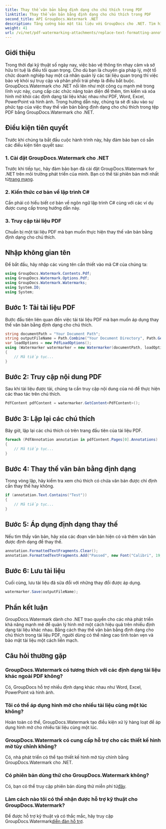 ```yaml
---
title: Thay thế văn bản bằng định dạng cho chú thích trong PDF
linktitle: Thay thế văn bản bằng định dạng cho chú thích trong PDF
second_title: API GroupDocs.Watermark .NET
description: Tăng cường bảo mật tài liệu với GroupDocs cho .NET. Tìm hiểu cách thay thế văn bản bằng định dạng cho chú thích trong tệp PDF một cách dễ dàng.
weight: 41
url: /vi/net/pdf-watermarking-attachments/replace-text-formatting-annotation-pdf/
---
```

## Giới thiệu
Trong thời đại kỹ thuật số ngày nay, việc bảo vệ thông tin nhạy cảm và sở hữu trí tuệ là điều tối quan trọng. Cho dù bạn là chuyên gia pháp lý, một tổ chức doanh nghiệp hay một cá nhân quản lý các tài liệu quan trọng thì việc bảo vệ khỏi sự truy cập và phân phối trái phép là điều bắt buộc. GroupDocs.Watermark cho .NET nổi lên như một công cụ mạnh mẽ trong lĩnh vực này, cung cấp các chức năng toàn diện để thêm, tìm kiếm và xóa hình mờ khỏi các định dạng tài liệu khác nhau như PDF, Word, Excel, PowerPoint và hình ảnh. Trong hướng dẫn này, chúng ta sẽ đi sâu vào sự phức tạp của việc thay thế văn bản bằng định dạng cho chú thích trong tệp PDF bằng GroupDocs.Watermark cho .NET.
## Điều kiện tiên quyết
Trước khi chúng ta bắt đầu cuộc hành trình này, hãy đảm bảo bạn có sẵn các điều kiện tiên quyết sau:
### 1. Cài đặt GroupDocs.Watermark cho .NET
 Trước khi tiếp tục, hãy đảm bảo bạn đã cài đặt GroupDocs.Watermark for .NET trên môi trường phát triển của mình. Bạn có thể tải phiên bản mới nhất từ[trang mạng](https://releases.groupdocs.com/Watermark/net/).
### 2. Kiến thức cơ bản về lập trình C#
Cần phải có hiểu biết cơ bản về ngôn ngữ lập trình C# cùng với các ví dụ được cung cấp trong hướng dẫn này.
### 3. Truy cập tài liệu PDF
Chuẩn bị một tài liệu PDF mà bạn muốn thực hiện thay thế văn bản bằng định dạng cho chú thích.

## Nhập không gian tên
Để bắt đầu, hãy nhập các vùng tên cần thiết vào mã C# của chúng ta:
```csharp
using GroupDocs.Watermark.Contents.Pdf;
using GroupDocs.Watermark.Options.Pdf;
using GroupDocs.Watermark.Watermarks;
using System.IO;
using System;
```
## Bước 1: Tải tài liệu PDF
Bước đầu tiên liên quan đến việc tải tài liệu PDF mà bạn muốn áp dụng thay thế văn bản bằng định dạng cho chú thích.
```csharp
string documentPath = "Your Document Path";
string outputFileName = Path.Combine("Your Document Directory", Path.GetFileName(documentPath));
var loadOptions = new PdfLoadOptions();
using (Watermarker watermarker = new Watermarker(documentPath, loadOptions))
{
    // Mã tiếp tục...
}
```
## Bước 2: Truy cập nội dung PDF
Sau khi tài liệu được tải, chúng ta cần truy cập nội dung của nó để thực hiện các thao tác trên chú thích.
```csharp
PdfContent pdfContent = watermarker.GetContent<PdfContent>();
```
## Bước 3: Lặp lại các chú thích
Bây giờ, lặp lại các chú thích có trên trang đầu tiên của tài liệu PDF.
```csharp
foreach (PdfAnnotation annotation in pdfContent.Pages[0].Annotations)
{
    // Mã tiếp tục...
}
```
## Bước 4: Thay thế văn bản bằng định dạng
Trong vòng lặp, hãy kiểm tra xem chú thích có chứa văn bản được chỉ định cần thay thế hay không.
```csharp
if (annotation.Text.Contains("Test"))
{
    // Mã tiếp tục...
}
```
## Bước 5: Áp dụng định dạng thay thế
Nếu tìm thấy văn bản, hãy xóa các đoạn văn bản hiện có và thêm văn bản được định dạng để thay thế.
```csharp
annotation.FormattedTextFragments.Clear();
annotation.FormattedTextFragments.Add("Passed", new Font("Calibri", 19, FontStyle.Bold), Color.Red, Color.Aqua);
```
## Bước 6: Lưu tài liệu
Cuối cùng, lưu tài liệu đã sửa đổi với những thay đổi được áp dụng.
```csharp
watermarker.Save(outputFileName);
```

## Phần kết luận
GroupDocs.Watermark dành cho .NET trao quyền cho các nhà phát triển khả năng mạnh mẽ để quản lý hình mờ một cách hiệu quả trên nhiều định dạng tài liệu khác nhau. Bằng cách thay thế văn bản bằng định dạng cho chú thích trong tài liệu PDF, người dùng có thể nâng cao tính toàn vẹn và bảo mật tài liệu một cách liền mạch.
## Câu hỏi thường gặp
### GroupDocs.Watermark có tương thích với các định dạng tài liệu khác ngoài PDF không?
Có, GroupDocs hỗ trợ nhiều định dạng khác nhau như Word, Excel, PowerPoint và hình ảnh.
### Tôi có thể áp dụng hình mờ cho nhiều tài liệu cùng một lúc không?
Hoàn toàn có thể, GroupDocs.Watermark tạo điều kiện xử lý hàng loạt để áp dụng hình mờ cho nhiều tài liệu cùng một lúc.
### GroupDocs.Watermark có cung cấp hỗ trợ cho các thiết kế hình mờ tùy chỉnh không?
Có, nhà phát triển có thể tạo thiết kế hình mờ tùy chỉnh bằng GroupDocs.Watermark cho .NET.
### Có phiên bản dùng thử cho GroupDocs.Watermark không?
 Có, bạn có thể truy cập phiên bản dùng thử miễn phí từ[đây](https://releases.groupdocs.com/).
### Làm cách nào tôi có thể nhận được hỗ trợ kỹ thuật cho GroupDocs.Watermark?
 Để được hỗ trợ kỹ thuật và có thắc mắc, hãy truy cập GroupDocs.Watermark[diễn đàn hỗ trợ](https://forum.groupdocs.com/c/watermark/19).